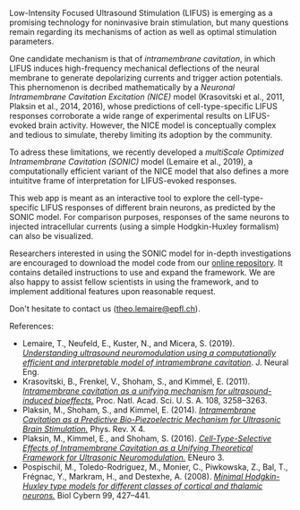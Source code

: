 Low-Intensity Focused Ultrasound Stimulation (LIFUS) is emerging as a promising technology for noninvasive brain stimulation, but many questions remain regarding its mechanisms of action as well as optimal stimulation parameters.

One candidate mechanism is that of *intramembrane cavitation*, in which LIFUS induces high-frequency mechanical deflections of the neural membrane to generate depolarizing currents and trigger action potentials. This phernomenon is decribed mathematically by a *Neuronal Intramembrane Cavitation Excitation (NICE)* model (Krasovitski et al., 2011, Plaksin et al., 2014, 2016), whose predictions of cell-type-specific LIFUS responses corroborate a wide range of experimental results on LIFUS-evoked brain activity. However, the NICE model is conceptually complex and  tedious to simulate, thereby limiting its adoption by the community. 

To adress these limitations, we recently developed a *multiScale Optimized Intramembrane Cavitation (SONIC)* model (Lemaire et al., 2019), a computationally efficient variant of the NICE model that also defines a more intuititve frame of interpretation for LIFUS-evoked responses.

This web app is meant as an interactive tool to explore the cell-type-specific LIFUS responses of different brain neurons, as predicted by the SONIC model. For comparison purposes, responses of the same neurons to injected intracellular currents (using a simple Hodgkin-Huxley formalism) can also be visualized.

Researchers interested in using the SONIC model for in-depth investigations are encouraged to download the model code from our [online repository](https://c4science.ch/diffusion/4670/). It contains detailed instructions to use and expand the framework. We are also happy to assist fellow scientists in using the framework, and to implement additional features upon reasonable request.

Don't hesitate to contact us ([theo.lemaire@epfl.ch](mailto:theo.lemaire@epfl.ch)).

References:
- Lemaire, T., Neufeld, E., Kuster, N., and Micera, S. (2019). *[Understanding ultrasound neuromodulation using a computationally efficient and interpretable model of intramembrane cavitation](https://iopscience.iop.org/article/10.1088/1741-2552/ab1685)*. J. Neural Eng.
- Krasovitski, B., Frenkel, V., Shoham, S., and Kimmel, E. (2011). *[Intramembrane cavitation as a unifying mechanism for ultrasound-induced bioeffects.](https://www.pnas.org/content/108/8/3258)* Proc. Natl. Acad. Sci. U. S. A. 108, 3258–3263.
- Plaksin, M., Shoham, S., and Kimmel, E. (2014). *[Intramembrane Cavitation as a Predictive Bio-Piezoelectric Mechanism for Ultrasonic Brain Stimulation.](https://journals.aps.org/prx/abstract/10.1103/PhysRevX.4.011004)* Phys. Rev. X 4.
- Plaksin, M., Kimmel, E., and Shoham, S. (2016). *[Cell-Type-Selective Effects of Intramembrane Cavitation as a Unifying Theoretical Framework for Ultrasonic Neuromodulation.](https://www.eneuro.org/content/3/3/ENEURO.0136-15.2016)* ENeuro 3.
- Pospischil, M., Toledo-Rodriguez, M., Monier, C., Piwkowska, Z., Bal, T., Fr&eacute;gnac, Y., Markram, H., and Destexhe, A. (2008). *[Minimal Hodgkin-Huxley type models for different classes of cortical and thalamic neurons.](https://link.springer.com/article/10.1007/s00422-008-0263-8)* Biol Cybern 99, 427–441.